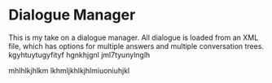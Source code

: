 # Dialogue Manager

This is my take on a dialogue manager.
All dialogue is loaded from an XML file,
which has options for multiple answers and multiple conversation trees.
kgyhtuytugyfityf
hgnkhjgnl
jml7tyunylnglh

mhlhlkjhlkm
lkhmljkhlkjhlmiuoniuhjkl
